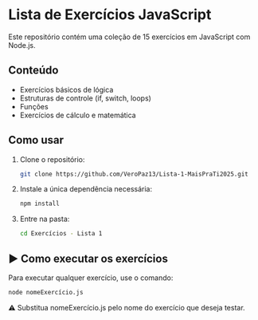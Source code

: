 # Lista de Exercícios JavaScript

Este repositório contém uma coleção de 15 exercícios em JavaScript com Node.js.

## Conteúdo

- Exercícios básicos de lógica
- Estruturas de controle (if, switch, loops)
- Funções
- Exercícios de cálculo e matemática

## Como usar

1. Clone o repositório:
   ```bash
   git clone https://github.com/VeroPaz13/Lista-1-MaisPraTi2025.git
    ```
2. Instale a única dependência necessária:
    ```bash
    npm install
    ```
3. Entre na pasta:
     ```bash
    cd Exercícios - Lista 1
    ```

## ▶️ Como executar os exercícios

Para executar qualquer exercício, use o comando:

```bash
node nomeExercício.js
```

⚠️ Substitua nomeExercício.js pelo nome do exercício que deseja testar.
